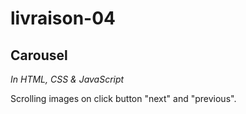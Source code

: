 # livraison-04
## Carousel
_In HTML, CSS & JavaScript_

Scrolling images on click button "next" and "previous".
